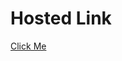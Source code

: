 # Hosted Link

[Click Me](https://varunarora137.github.io/node_assignments/day5_random_image/frontend/index.html)
